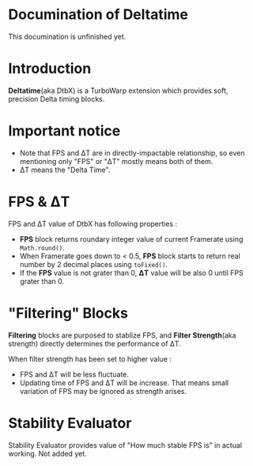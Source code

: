 # Documination of Deltatime
This documination is unfinished yet.

# Introduction
**Deltatime**(aka DtbX) is a TurboWarp extension which provides soft, precision Delta timing blocks.

# Important notice
- Note that FPS and ΔT are in directly-impactable relationship, so even mentioning only "FPS" or "ΔT" mostly means both of them.
- ΔT means the "Delta Time".

# FPS & ΔT
FPS and ΔT value of DtbX has following properties :
- **FPS** block returns roundary integer value of current Framerate using `Math.round()`.
- When Framerate goes down to < 0.5, **FPS** block starts to return real number by 2 decimal places using `toFixed()`.
- If the **FPS** value is not grater than 0, **ΔT** value will be also 0 until FPS grater than 0.

# "Filtering" Blocks
**Filtering** blocks are purposed to stablize FPS, and **Filter Strength**(aka strength) directly determines the performance of ΔT.

When filter strength has been set to higher value :
- FPS and ΔT will be less fluctuate.
- Updating time of FPS and ΔT will be increase. That means small variation of FPS may be ignored as strength arises.

# Stability Evaluator
Stability Evaluator provides value of "How much stable FPS is" in actual working.
Not added yet.
